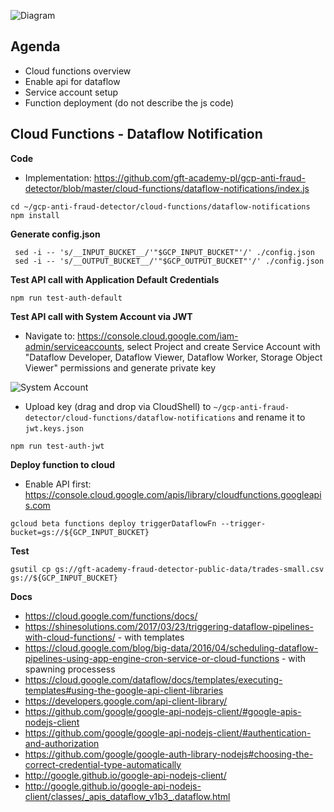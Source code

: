 ![Diagram](https://github.com/gft-academy-pl/gcp-anti-fraud-detector/blob/master/assets/cloud-functions-highlight.png?raw=true)

## Agenda
- Cloud functions overview
- Enable api for dataflow
- Service account setup
- Function deployment (do not describe the js code) 

## Cloud Functions - Dataflow Notification

**Code**
- Implementation: https://github.com/gft-academy-pl/gcp-anti-fraud-detector/blob/master/cloud-functions/dataflow-notifications/index.js

```
cd ~/gcp-anti-fraud-detector/cloud-functions/dataflow-notifications
npm install
```

**Generate config.json**

```
 sed -i -- 's/__INPUT_BUCKET__/'"$GCP_INPUT_BUCKET"'/' ./config.json
 sed -i -- 's/__OUTPUT_BUCKET__/'"$GCP_OUTPUT_BUCKET"'/' ./config.json
 ```
 
**Test API call with Application Default Credentials**

```
npm run test-auth-default
```

**Test API call with System Account via JWT**

* Navigate to: https://console.cloud.google.com/iam-admin/serviceaccounts, select Project and create Service Account with "Dataflow Developer, Dataflow Viewer, Dataflow Worker, Storage Object Viewer" permissions and generate private key

![System Account](https://raw.githubusercontent.com/gft-academy-pl/gcp-anti-fraud-detector/master/assets/system-account.png)

* Upload key (drag and drop via CloudShell) to `~/gcp-anti-fraud-detector/cloud-functions/dataflow-notifications` and rename it to `jwt.keys.json`

```
npm run test-auth-jwt
```

**Deploy function to cloud**

- Enable API first: https://console.cloud.google.com/apis/library/cloudfunctions.googleapis.com

```
gcloud beta functions deploy triggerDataflowFn --trigger-bucket=gs://${GCP_INPUT_BUCKET}
```

**Test**

```
gsutil cp gs://gft-academy-fraud-detector-public-data/trades-small.csv gs://${GCP_INPUT_BUCKET}
```

**Docs**
- https://cloud.google.com/functions/docs/
- https://shinesolutions.com/2017/03/23/triggering-dataflow-pipelines-with-cloud-functions/ - with templates
- https://cloud.google.com/blog/big-data/2016/04/scheduling-dataflow-pipelines-using-app-engine-cron-service-or-cloud-functions - with spawning processess
- https://cloud.google.com/dataflow/docs/templates/executing-templates#using-the-google-api-client-libraries
- https://developers.google.com/api-client-library/
- https://github.com/google/google-api-nodejs-client/#google-apis-nodejs-client
- https://github.com/google/google-api-nodejs-client/#authentication-and-authorization
- https://github.com/google/google-auth-library-nodejs#choosing-the-correct-credential-type-automatically
- http://google.github.io/google-api-nodejs-client/
- http://google.github.io/google-api-nodejs-client/classes/_apis_dataflow_v1b3_.dataflow.html
